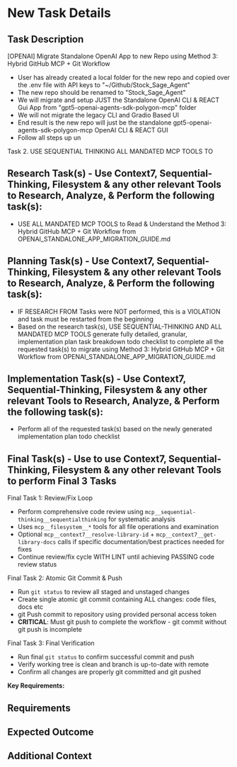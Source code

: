 # New Task Details

## Task Description

[OPENAI] Migrate Standalone OpenAI App to new Repo using Method 3: Hybrid GitHub MCP + Git Workflow
- User has already created a local folder for the new repo and copied over the .env file with API keys to "~/Github/Stock_Sage_Agent"
- The new repo should be renamed to "Stock_Sage_Agent"
- We will migrate and setup JUST the Standalone OpenAI CLI & REACT Gui App from "gpt5-openai-agents-sdk-polygon-mcp" folder
- We will not migrate the legacy CLI and Gradio Based UI
- End result is the new repo will just be the standalone gpt5-openai-agents-sdk-polygon-mcp OpenAI CLI & REACT GUI
- Follow all steps up un



Task 2. USE SEQUENTIAL THINKING ALL MANDATED MCP TOOLS TO 

## Research Task(s) - Use Context7, Sequential-Thinking, Filesystem & any other relevant Tools to Research, Analyze, & Perform the following task(s):

- USE ALL MANDATED MCP TOOLS to Read & Understand the Method 3: Hybrid GitHub MCP + Git Workflow from OPENAI_STANDALONE_APP_MIGRATION_GUIDE.md

## Planning Task(s) - Use Context7, Sequential-Thinking, Filesystem & any other relevant Tools to Research, Analyze, & Perform the following task(s):

- IF RESEARCH FROM Tasks were NOT performed, this is a VIOLATION and task must be restarted from the beginning
- Based on the research task(s), USE SEQUENTIAL-THINKING AND ALL MANDATED MCP TOOLS generate fully detailed, granular, implementation plan task breakdown todo checklist to complete all the requested task(s) to migrate using Method 3: Hybrid GitHub MCP + Git Workflow from OPENAI_STANDALONE_APP_MIGRATION_GUIDE.md

## Implementation Task(s) - Use Context7, Sequential-Thinking, Filesystem & any other relevant Tools to Research, Analyze, & Perform the following task(s):

- Perform all of the requested task(s) based on the newly generated implementation plan todo checklist

## Final Task(s) - Use to use Context7, Sequential-Thinking, Filesystem & any other relevant Tools to perform Final 3 Tasks

Final Task 1: Review/Fix Loop

- Perform comprehensive code review using `mcp__sequential-thinking__sequentialthinking` for systematic analysis
- Uses `mcp__filesystem__*` tools for all file operations and examination
- Optional `mcp__context7__resolve-library-id` + `mcp__context7__get-library-docs` calls if specific documentation/best practices needed for fixes
- Continue review/fix cycle WITH LINT until achieving PASSING code review status

Final Task 2: Atomic Git Commit & Push

- Run `git status` to review all staged and unstaged changes
- Create single atomic git commit containing ALL changes: code files, docs etc
- git Push commit to repository using provided personal access token
- **CRITICAL**: Must git push to complete the workflow - git commit without git push is incomplete

Final Task 3: Final Verification

- Run final `git status` to confirm successful commit and push
- Verify working tree is clean and branch is up-to-date with remote
- Confirm all changes are properly git committed and git pushed

**Key Requirements:**

## Requirements

## Expected Outcome

## Additional Context
